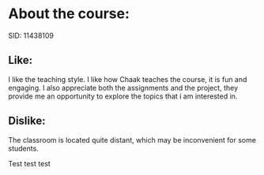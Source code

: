 # About the course:
SID: 11438109

## Like: 
I like the teaching style. I like how Chaak teaches the course, it is fun and engaging. I also appreciate both the assignments and the project, they provide me an opportunity to explore the topics that i am interested in. 

## Dislike: 
The classroom is located quite distant, which may be inconvenient for some students.

Test test test
